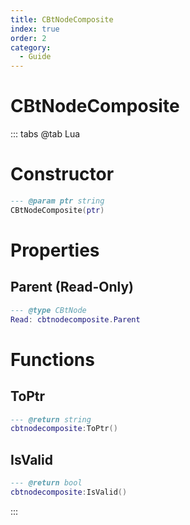 ```yaml
---
title: CBtNodeComposite
index: true
order: 2
category:
  - Guide
---
```


# CBtNodeComposite

::: tabs
@tab Lua
# Constructor
```lua
--- @param ptr string
CBtNodeComposite(ptr)
```
# Properties
## Parent (Read-Only)
```lua
--- @type CBtNode
Read: cbtnodecomposite.Parent
```
# Functions
## ToPtr
```lua
--- @return string
cbtnodecomposite:ToPtr()
```
## IsValid
```lua
--- @return bool
cbtnodecomposite:IsValid()
```

:::
